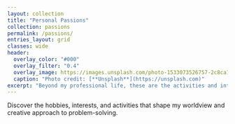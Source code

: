 ```yaml
---
layout: collection
title: "Personal Passions"
collection: passions
permalink: /passions/
entries_layout: grid
classes: wide
header:
  overlay_color: "#000"
  overlay_filter: "0.4"
  overlay_image: https://images.unsplash.com/photo-1533073526757-2c8ca1df9f1c
  caption: "Photo credit: [**Unsplash**](https://unsplash.com)"
excerpt: "Beyond my professional life, these are the activities and interests that keep me inspired and balanced."
---
```


Discover the hobbies, interests, and activities that shape my worldview and creative approach to problem-solving.